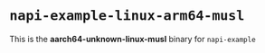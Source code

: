 # `napi-example-linux-arm64-musl`

This is the **aarch64-unknown-linux-musl** binary for `napi-example`
